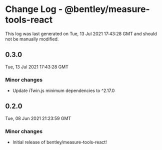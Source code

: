 # Change Log - @bentley/measure-tools-react

This log was last generated on Tue, 13 Jul 2021 17:43:28 GMT and should not be manually modified.

## 0.3.0
Tue, 13 Jul 2021 17:43:28 GMT

### Minor changes

- Update iTwin.js minimum dependencies to ^2.17.0

## 0.2.0
Tue, 08 Jun 2021 21:23:59 GMT

### Minor changes

- Initial release of bentley/measure-tools-react!

